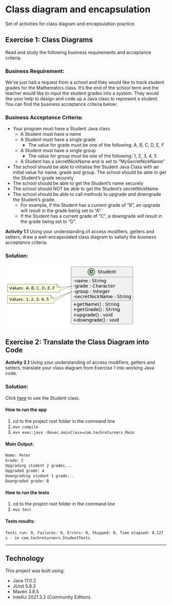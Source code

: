 # Class diagram and encapsulation
Set of activities for class diagram and encapsulation practice.

## Exercise 1: Class Diagrams

Read and study the following business requirements and acceptance criteria.

### Business Requirement:
We’ve just had a request from a school and they would like to track student grades for the Mathematics class. It’s the end of the school term and  the teacher would like to input the student grades into a system. They would like your help to design and code up a Java class to represent a  student.
You can find the business acceptance criteria below:

### Business Acceptance Criteria:
- Your program must have a Student Java class
  - A Student must have a name
  - A Student must have a single grade
    - The value for grade must be one of the following: A, B, C, D, E, F
  - A Student must have a single group
    - The value for group must be one of the following: 1, 2, 3, 4, 5
  - A Student has a secretNickName and is set to “MySecretNickName”
- The school should be able to initialise the Student Java Class with an initial value for name, grade and group. The school should be able to get the Student’s grade securely
- The school should be able to get the Student’s name securely
- The school should NOT be able to get the Student’s secretNickName
- The school should be able to call methods to upgrade and downgrade the Student’s grade.
  - For example, if the Student has a current grade of “B”, an upgrade will result in the grade being set to “A”.
  - If the Student has a current grade of “C”, a downgrade will result in the grade being set to “D”. 

**Activity 1.1** Using your understanding of access modifiers, getters and setters, draw a well-encapsulated class diagram to satisfy the business  acceptance criteria.

### Solution:

![Student Class Diagram](docs/StudentClassDiagram.PNG)

## Exercise 2: Translate the Class Diagram into Code

**Activity 2.1** Using your understanding of access modifiers, getters and setters, translate your class diagram from Exercise 1 into working Java  code.

### Solution:

Click [here](src/main/java/com/techreturners/Student.java) to see the Student class.

#### How to run the app
1) cd to the project root folder in the command line
2) ``mvn compile``
3) ``mvn exec:java -Dexec.mainClass=com.techreturners.Main``

#### Main Output:
```
Name: Peter
Grade: C
Upgrading student 2 grades...
Upgraded grade: A
Downgrading student 1 grade...
Downgraded grade: B
```

#### How to run the tests
1) cd to the project root folder in the command line
2) ``mvn test``

#### Tests results:
```
Tests run: 9, Failures: 0, Errors: 0, Skipped: 0, Time elapsed: 0.127 s - in com.techreturners.StudentTests
```
---
## Technology
This project was built using:
- Java 17.0.2
- JUnit 5.8.2
- Maven 3.8.5
- IntelliJ 2021.3.2 (Community Edition).